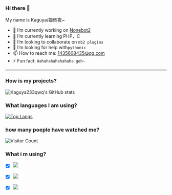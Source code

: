<!--
**Kaguya233qwq/Kaguya233qwq** is a ✨ _special_ ✨ repository because its `README.md` (this file) appears on your GitHub profile.

Here are some ideas to get you started:

- 🔭 I’m currently working on ...
- 🌱 I’m currently learning ...
- 👯 I’m looking to collaborate on ...
- 🤔 I’m looking for help with ...
- 💬 Ask me about ...
- 📫 How to reach me: ...
- 😄 Pronouns: ...
- ⚡ Fun fact: ...
-->

### Hi there 👋
My name is Kaguya/姬辉夜~

- 🔭 I’m currently working on [Nonebot2](https://v2.nonebot.dev/)
- 🌱 I’m currently learning PHP，C
- 👯 I’m looking to collaborate on ```nb2 plugins```
- 🤔 I’m looking for help with```pythonic```
- 📫 How to reach me: 1435608435@qq.com
- ⚡ Fun fact: ```Hahahahahahahaha geh~```


---

### How is my projects?

![Kaguya233qwq's GitHub stats](https://github-readme-stats.vercel.app/api?username=Kaguya233qwq&show_icons=true&theme=tokyonight)

### What languages I am using?

[![Top Langs](https://github-readme-stats.vercel.app/api/top-langs/?username=Kaguya233qwq)](https://github.com/Cvandia/github-readme-stats)

### how many poeple have watched me?

![Visitor Count](https://profile-counter.glitch.me/Kaguya233qwq/count.svg)

### What i m using?

- [x] <a href="https://code.visualstudio.com/"><img src="https://img.shields.io/badge/tools-VScode-green"></a> 

- [x] <a href="https://www.python.org/downloads/release/python-310/"><img src="https://img.shields.io/badge/python-3.10.0-blue"></a> 

- [x] <a href=""><img src="https://img.shields.io/badge/QQ-1435608435-yellow"></a>
